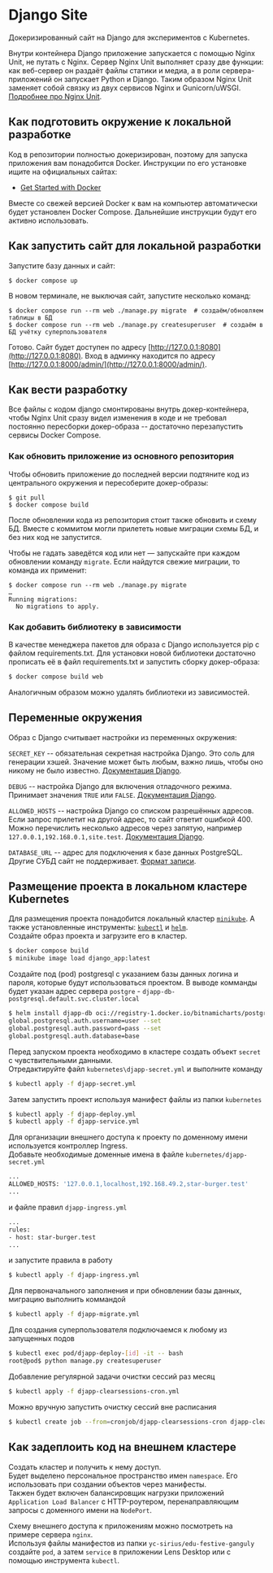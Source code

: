 # Django Site

Докеризированный сайт на Django для экспериментов с Kubernetes.

Внутри контейнера Django приложение запускается с помощью Nginx Unit, не путать с Nginx. Сервер Nginx Unit выполняет сразу две функции: как веб-сервер он раздаёт файлы статики и медиа, а в роли сервера-приложений он запускает Python и Django. Таким образом Nginx Unit заменяет собой связку из двух сервисов Nginx и Gunicorn/uWSGI. [Подробнее про Nginx Unit](https://unit.nginx.org/).

## Как подготовить окружение к локальной разработке

Код в репозитории полностью докеризирован, поэтому для запуска приложения вам понадобится Docker. Инструкции по его установке ищите на официальных сайтах:

- [Get Started with Docker](https://www.docker.com/get-started/)

Вместе со свежей версией Docker к вам на компьютер автоматически будет установлен Docker Compose. Дальнейшие инструкции будут его активно использовать.

## Как запустить сайт для локальной разработки

Запустите базу данных и сайт:

```shell
$ docker compose up
```

В новом терминале, не выключая сайт, запустите несколько команд:

```shell
$ docker compose run --rm web ./manage.py migrate  # создаём/обновляем таблицы в БД
$ docker compose run --rm web ./manage.py createsuperuser  # создаём в БД учётку суперпользователя
```

Готово. Сайт будет доступен по адресу [http://127.0.0.1:8080](http://127.0.0.1:8080). Вход в админку находится по адресу [http://127.0.0.1:8000/admin/](http://127.0.0.1:8000/admin/).

## Как вести разработку

Все файлы с кодом django смонтированы внутрь докер-контейнера, чтобы Nginx Unit сразу видел изменения в коде и не требовал постоянно пересборки докер-образа -- достаточно перезапустить сервисы Docker Compose.

### Как обновить приложение из основного репозитория

Чтобы обновить приложение до последней версии подтяните код из центрального окружения и пересоберите докер-образы:

``` shell
$ git pull
$ docker compose build
```

После обновлении кода из репозитория стоит также обновить и схему БД. Вместе с коммитом могли прилететь новые миграции схемы БД, и без них код не запустится.

Чтобы не гадать заведётся код или нет — запускайте при каждом обновлении команду `migrate`. Если найдутся свежие миграции, то команда их применит:

```shell
$ docker compose run --rm web ./manage.py migrate
…
Running migrations:
  No migrations to apply.
```

### Как добавить библиотеку в зависимости

В качестве менеджера пакетов для образа с Django используется pip с файлом requirements.txt. Для установки новой библиотеки достаточно прописать её в файл requirements.txt и запустить сборку докер-образа:

```sh
$ docker compose build web
```

Аналогичным образом можно удалять библиотеки из зависимостей.

<a name="env-variables"></a>
## Переменные окружения

Образ с Django считывает настройки из переменных окружения:

`SECRET_KEY` -- обязательная секретная настройка Django. Это соль для генерации хэшей. Значение может быть любым, важно лишь, чтобы оно никому не было известно. [Документация Django](https://docs.djangoproject.com/en/3.2/ref/settings/#secret-key).

`DEBUG` -- настройка Django для включения отладочного режима. Принимает значения `TRUE` или `FALSE`. [Документация Django](https://docs.djangoproject.com/en/3.2/ref/settings/#std:setting-DEBUG).

`ALLOWED_HOSTS` -- настройка Django со списком разрешённых адресов. Если запрос прилетит на другой адрес, то сайт ответит ошибкой 400. Можно перечислить несколько адресов через запятую, например `127.0.0.1,192.168.0.1,site.test`. [Документация Django](https://docs.djangoproject.com/en/3.2/ref/settings/#allowed-hosts).

`DATABASE_URL` -- адрес для подключения к базе данных PostgreSQL. Другие СУБД сайт не поддерживает. [Формат записи](https://github.com/jacobian/dj-database-url#url-schema).

## Размещение проекта в локальном кластере Kubernetes
Для размещения проекта понадобится локальный кластер [`minikube`](https://minikube.sigs.k8s.io/docs/start/?arch=%2Fwindows%2Fx86-64%2Fstable%2F.exe+download). А также установленные инструменты: [`kubectl`](https://kubernetes.io/docs/tasks/tools/) и [`helm`](https://helm.sh/).  
Создайте образ проекта и загрузите его в кластер.
```sh
$ docker compose build
$ minikube image load django_app:latest
```
Создайте под (pod) postgresql с указанием базы данных логина и пароля, которые будут использоваться проектом. В выводе комманды будет указан адрес сервера `postgre` - `djapp-db-postgresql.default.svc.cluster.local`
```sh
$ helm install djapp-db oci://registry-1.docker.io/bitnamicharts/postgresql --set
global.postgresql.auth.username=user --set
global.postgresql.auth.password=pass --set
global.postgresql.auth.database=base
```
Перед запуском проекта необходимо в кластере создать объект `secret` с чувствительными данными.  
Отредактируйте файл `kubernetes\djapp-secret.yml` и выполните команду
```sh
$ kubectl apply -f djapp-secret.yml
```
Затем запустить проект используя манифест файлы из папки `kubernetes`
```sh
$ kubectl apply -f djapp-deploy.yml
$ kubectl apply -f djapp-service.yml
```
Для организации внешнего доступа к проекту по доменному имени используется контроллер Ingress.  
Добавьте необходимые доменные имена в файле `kubernetes/djapp-secret.yml`
```sh
...
ALLOWED_HOSTS: '127.0.0.1,localhost,192.168.49.2,star-burger.test'
...
```
и файле правил `djapp-ingress.yml`
```sh
...
rules:
- host: star-burger.test
...
```
и запустите правила в работу
```sh
$ kubectl apply -f djapp-ingress.yml
```
Для первоначального заполнения и при обновлении базы данных, миграцию выполнить коммандой
```sh
$ kubectl apply -f djapp-migrate.yml
```
Для создания суперпользователя подключаемся к любому из запущенных подов
```sh
$ kubectl exec pod/djapp-deploy-[id] -it -- bash
root@pod$ python manage.py createsuperuser
```
Добавление регулярной задачи очистки сессий раз месяц
```sh
$ kubectl apply -f djapp-clearsessions-cron.yml
```
Можно вручную запустить очистку сессий вне расписания
```sh
$ kubectl create job --from=cronjob/djapp-clearsessions-cron djapp-clearsessions-onetime
```

## Как задеплоить код на внешнем кластере
Создать кластер и получить к нему доступ.  
Будет выделено персональное пространство имен `namespace`. Его использовать при создании объектов через манифесты.  
Такжен будет включен балансировщик нагрузки приложений `Application Load Balancer` с HTTP-роутером, перенаправляющим запросы с доменного имени на `NodePort`.  

Схему внешнего доступа к приложениям можно посмотреть на примере сервера `nginx`.  
Используя файлы манифестов из папки `yc-sirius/edu-festive-ganguly` создайте `pod`, а затем `service` в приложении Lens Desktop или с помощью инструмента `kubectl`.

